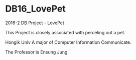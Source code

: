# DB16_LovePet
2016-2 DB Project - LovePet

This Project is closely associated with perceling out a pet.

Hongik Univ A major of Computer Information Communicate.

The Professor is Ensung Jung.

